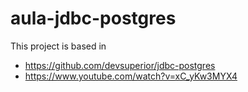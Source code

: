 # aula-jdbc-postgres

This project is based in
- https://github.com/devsuperior/jdbc-postgres
- https://www.youtube.com/watch?v=xC_yKw3MYX4
